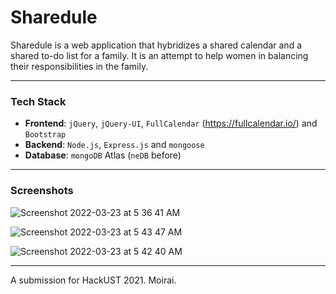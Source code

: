 # Sharedule
Sharedule is a web application that hybridizes a shared calendar and a shared to-do list for a family. It is an attempt to help women in balancing their responsibilities in the family.

---

### Tech Stack
- **Frontend**: `jQuery`, `jQuery-UI`, `FullCalendar` (https://fullcalendar.io/) and `Bootstrap`
- **Backend**: `Node.js`, `Express.js` and `mongoose`
- **Database**: `mongoDB` Atlas (`neDB` before)

---

### Screenshots

![Screenshot 2022-03-23 at 5 36 41 AM](https://user-images.githubusercontent.com/29478296/159581295-b3f67aef-6892-4328-95c9-40e966f7deb5.png)

![Screenshot 2022-03-23 at 5 43 47 AM](https://user-images.githubusercontent.com/29478296/159581331-4d2a043a-1457-4b7e-b465-39404cb944c1.png)

![Screenshot 2022-03-23 at 5 42 40 AM](https://user-images.githubusercontent.com/29478296/159581343-d5b9517b-35cc-4dd7-b6cf-127d8c621992.png)

---

A submission for HackUST 2021. Moirai.
